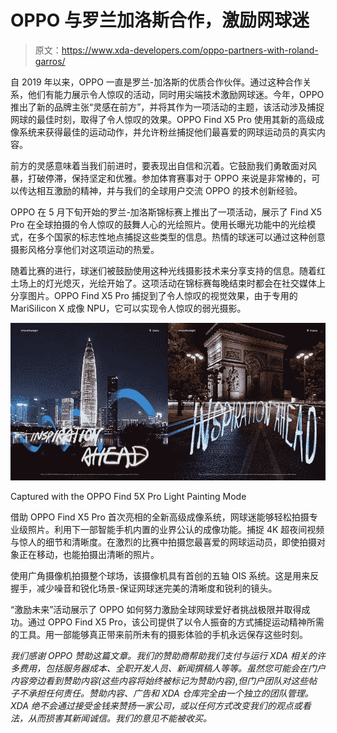 # OPPO 与罗兰加洛斯合作，激励网球迷

> 原文：<https://www.xda-developers.com/oppo-partners-with-roland-garros/>

自 2019 年以来，OPPO 一直是罗兰-加洛斯的优质合作伙伴。通过这种合作关系，他们有能力展示令人惊叹的活动，同时用尖端技术激励网球迷。今年，OPPO 推出了新的品牌主张“灵感在前方”，并将其作为一项活动的主题，该活动涉及捕捉网球的最佳时刻，取得了令人惊叹的效果。OPPO Find X5 Pro 使用其新的高级成像系统来获得最佳的运动动作，并允许粉丝捕捉他们最喜爱的网球运动员的真实内容。

前方的灵感意味着当我们前进时，要表现出自信和沉着。它鼓励我们勇敢面对风暴，打破停滞，保持坚定和优雅。参加体育赛事对于 OPPO 来说是非常棒的，可以传达相互激励的精神，并与我们的全球用户交流 OPPO 的技术创新经验。

OPPO 在 5 月下旬开始的罗兰-加洛斯锦标赛上推出了一项活动，展示了 Find X5 Pro 在全球拍摄的令人惊叹的鼓舞人心的光绘照片。使用长曝光功能中的光绘模式，在多个国家的标志性地点捕捉这些类型的信息。热情的球迷可以通过这种创意摄影风格分享他们对这项运动的热爱。

随着比赛的进行，球迷们被鼓励使用这种光线摄影技术来分享支持的信息。随着红土场上的灯光熄灭，光绘开始了。这项活动在锦标赛每晚结束时都会在社交媒体上分享图片。OPPO Find X5 Pro 捕捉到了令人惊叹的视觉效果，由于专用的 MariSilicon X 成像 NPU，它可以实现令人惊叹的弱光摄影。

 <picture>![](img/c7209ebb2f43622db3c97eafe6e12e81.png)</picture> 

Captured with the OPPO Find 5X Pro Light Painting Mode

借助 OPPO Find X5 Pro 首次亮相的全新高级成像系统，网球迷能够轻松拍摄专业级照片。利用下一部智能手机内置的业界公认的成像功能。捕捉 4K 超夜间视频与惊人的细节和清晰度。在激烈的比赛中拍摄您最喜爱的网球运动员，即使拍摄对象正在移动，也能拍摄出清晰的照片。

使用广角摄像机拍摄整个球场，该摄像机具有首创的五轴 OIS 系统。这是用来反握手，减少噪音和锐化场景-保证网球迷完美的清晰度和锐利的镜头。

“激励未来”活动展示了 OPPO 如何努力激励全球网球爱好者挑战极限并取得成功。通过 OPPO Find X5 Pro，该公司提供了以令人振奋的方式捕捉运动精神所需的工具。用一部能够真正带来前所未有的摄影体验的手机永远保存这些时刻。

*我们感谢 OPPO 赞助这篇文章。我们的赞助商帮助我们支付与运行 XDA 相关的许多费用，包括服务器成本、全职开发人员、新闻撰稿人等等。虽然您可能会在门户内容旁边看到赞助内容(这些内容将始终被标记为赞助内容),但门户团队对这些帖子不承担任何责任。赞助内容、广告和 XDA 仓库完全由一个独立的团队管理。XDA 绝不会通过接受金钱来赞扬一家公司，或以任何方式改变我们的观点或看法，从而损害其新闻诚信。我们的意见不能被收买。*